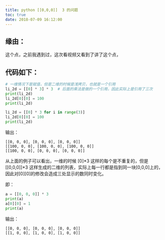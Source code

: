 ```yaml
---
title: python [[0,0,0]]  3 的问题
toc: true
date: 2018-07-09 16:12:00
---
```

## 缘由：

这个点，之前我遇到过，这次看视频又看到了讲了这个点，

## 代码如下：



```python
# 一维情况下是赋值，但是二维的时候是浅拷贝，也就是一个引用
li_2d = [[0] * 3] * 3  # 后面的乘法是做的一个引用，因此实际上是引用了三次
print(li_2d)
li_2d[0][0] = 100
print(li_2d)

li_2d = [[0] * 3 for i in range(3)]
li_2d[0][0] = 100
print(li_2d)
```

输出：

```text
[[0, 0, 0], [0, 0, 0], [0, 0, 0]]
[[100, 0, 0], [100, 0, 0], [100, 0, 0]]
[[100, 0, 0], [0, 0, 0], [0, 0, 0]]
```

从上面的例子可以看出，一维的时候 [0]*3 这样的每个是不重复的，但是 [[0,0,0]]*3 这样生成的二维的列表，实际上每一行都是指到同一块[0,0,0]上的，因此对[0][0]的修改会造成三处显示的数同时变化。

即：

```python
a = [[0, 0, 0]] * 3
print(a)
a[0][0] = 1
print(a)
```

输出：

```
[[0, 0, 0], [0, 0, 0], [0, 0, 0]]
[[1, 0, 0], [1, 0, 0], [1, 0, 0]]
```
